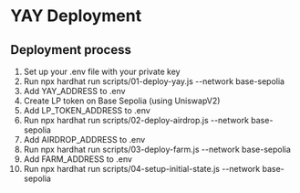 # YAY Deployment

## Deployment process

1. Set up your .env file with your private key
2. Run npx hardhat run scripts/01-deploy-yay.js --network base-sepolia
3. Add YAY_ADDRESS to .env
4. Create LP token on Base Sepolia (using UniswapV2)
5. Add LP_TOKEN_ADDRESS to .env
6. Run npx hardhat run scripts/02-deploy-airdrop.js --network base-sepolia
7. Add AIRDROP_ADDRESS to .env
8. Run npx hardhat run scripts/03-deploy-farm.js --network base-sepolia
9. Add FARM_ADDRESS to .env
10. Run npx hardhat run scripts/04-setup-initial-state.js --network base-sepolia
